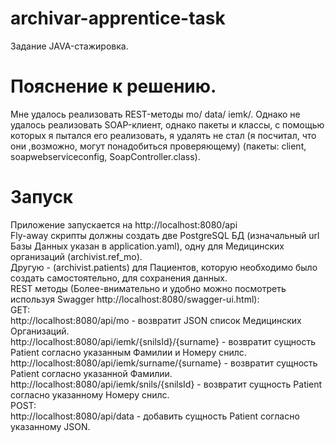 # archivar-apprentice-task
Задание JAVA-стажировка.
# Пояснение к решению.
Мне удалось реализовать REST-методы mo/ data/ iemk/. Однако не удалось реализовать SOAP-клиент, однако пакеты и классы,
с помощью которых я пытался его реализовать, я удалять не стал (я посчитал, что они ,возможно, могут понадобиться проверяющему)
(пакеты: client, soapwebserviceconfig, SoapController.class).
# Запуск
Приложение запускается на http://localhost:8080/api \
Fly-away скрипты должны создать две PostgreSQL БД (изначальный url Базы Данных указан в application.yaml), одну для Медицинских организаций (archivist.ref_mo).\
Другую - (archivist.patients) для Пациентов, которую необходимо было создать самостоятельно, для сохранения данных. \
REST методы (Более-внимательно и удобно можно посмотреть используя Swagger http://localhost:8080/swagger-ui.html): \
GET:\
http://localhost:8080/api/mo - возвратит JSON список Медицинских Организаций. \
http://localhost:8080/api/iemk/{snilsId}/{surname} - возвратит сущность Patient согласно указанным Фамилии и Номеру снилс. \
http://localhost:8080/api/iemk/surname/{surname} - возвратит сущность Patient согласно указанной Фамилии. \
http://localhost:8080/api/iemk/snils/{snilsId} - возвратит сущность Patient согласно указанному Номеру снилс. \
POST: \
http://localhost:8080/api/data - добавить сущность Patient согласно указанному JSON.
